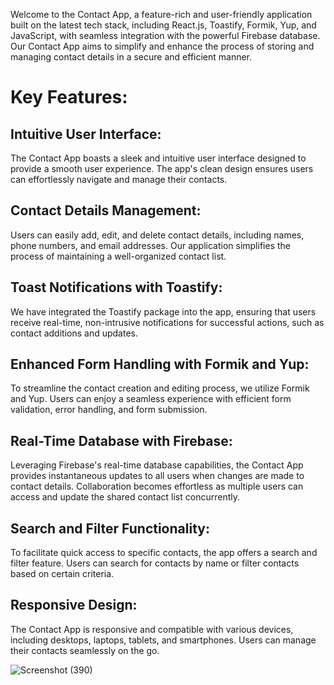 Welcome to the Contact App, a feature-rich and user-friendly application built on the latest tech stack, including React.js, Toastify, Formik, Yup, and JavaScript, with seamless integration with the powerful Firebase database. Our Contact App aims to simplify and enhance the process of storing and managing contact details in a secure and efficient manner.

# Key Features:

## Intuitive User Interface: 
The Contact App boasts a sleek and intuitive user interface designed to provide a smooth user experience. The app's clean design ensures users can effortlessly navigate and manage their contacts.

## Contact Details Management: 
Users can easily add, edit, and delete contact details, including names, phone numbers, and email addresses. Our application simplifies the process of maintaining a well-organized contact list.

## Toast Notifications with Toastify: 
We have integrated the Toastify package into the app, ensuring that users receive real-time, non-intrusive notifications for successful actions, such as contact additions and updates.

## Enhanced Form Handling with Formik and Yup: 
To streamline the contact creation and editing process, we utilize Formik and Yup. Users can enjoy a seamless experience with efficient form validation, error handling, and form submission.

## Real-Time Database with Firebase: 
Leveraging Firebase's real-time database capabilities, the Contact App provides instantaneous updates to all users when changes are made to contact details. Collaboration becomes effortless as multiple users can access and update the shared contact list concurrently.

## Search and Filter Functionality: 
To facilitate quick access to specific contacts, the app offers a search and filter feature. Users can search for contacts by name or filter contacts based on certain criteria.

## Responsive Design: 
The Contact App is responsive and compatible with various devices, including desktops, laptops, tablets, and smartphones. Users can manage their contacts seamlessly on the go.

![Screenshot (390)](https://github.com/satyamkumarjha9966/Contact-App---DB-FireBase/assets/123254088/52c561bc-3a8c-4317-93f9-43c916488496)

